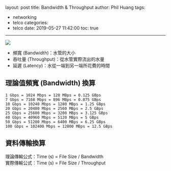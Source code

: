 layout: post
title: Bandwidth & Throughput
author: Phil Huang
tags:
  - networking
  - telco
categories:
  - telco
date: 2019-05-27 11:42:00
toc: true
---
![](/images/throughput-bandwidth.png)

- 頻寬 (Bandwidth)：水管的大小  
- 吞吐量 (Throughput)：從水管實際流出的水量  
- 延遲 (Latency)：水從一端到另一端所花費的時間  

<!--more-->

## 理論值頻寬 (Bandwidth) 換算

```
1 Gbps = 1024 Mbps = 128 MBps = 0.125 GBps
7 Gbps = 7168 Mbps = 896 MBps = 0.875 GBps
10 Gbps = 10240 Mbps = 1280 MBps = 1.25 GBps
20 Gbps = 20480 Mbps = 2560 MBps = 2.5 GBps
25 Gbps = 25600 Mbps = 3200 MBps = 3.125 GBps
40 Gbps = 40960 Mbps = 5120 MBps = 5 GBps
50 Gbps = 51200 Mbps = 6400 MBps = 6.25 GBps
100 Gbps = 102400 Mbps = 12800 MBps = 12.5 GBps
```

## 資料傳輸換算

理論傳輸公式：Time (s) = File Size / Bandwidth  
實際傳輸公式：Time (s) = File Size / Throughput

